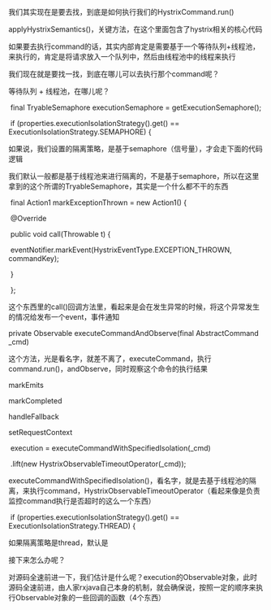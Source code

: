  

我们其实现在是要去找，到底是如何执行我们的HystrixCommand.run()

 

applyHystrixSemantics()，关键方法，在这个里面包含了hystrix相关的核心代码

 

如果要去执行command的话，其实内部肯定是需要基于一个等待队列+线程池，来执行的，肯定是将请求放入一个队列中，然后由线程池中的线程来执行

 

我们现在就是要找一找，到底在哪儿可以去执行那个command呢？

 

等待队列 + 线程池，在哪儿呢？

 

​      final TryableSemaphore executionSemaphore = getExecutionSemaphore();

 

​    if (properties.executionIsolationStrategy().get() == ExecutionIsolationStrategy.SEMAPHORE) {

 

如果说，我们设置的隔离策略，是基于semaphore（信号量），才会走下面的代码逻辑

 

我们默认一般都是基于线程池来进行隔离的，不是基于semaphore，所以在这里拿到的这个所谓的TryableSemaphore，其实是一个什么都不干的东西

 

​      final Action1<Throwable> markExceptionThrown = new Action1<Throwable>() {

​        @Override

​        public void call(Throwable t) {

​          eventNotifier.markEvent(HystrixEventType.EXCEPTION_THROWN, commandKey);

​        }

​      };

 

这个东西里的call()回调方法里，看起来是会在发生异常的时候，将这个异常发生的情况给发布一个event，事件通知

 

private Observable<R> executeCommandAndObserve(final AbstractCommand<R> _cmd)

 

这个方法，光是看名字，就差不离了，executeCommand，执行command.run()，andObserve，同时观察这个命令的执行结果

 

markEmits

markCompleted

handleFallback

setRequestContext

 

 

​      execution = executeCommandWithSpecifiedIsolation(_cmd)

​          .lift(new HystrixObservableTimeoutOperator<R>(_cmd));

 

executeCommandWithSpecifiedIsolation()，看名字，就是去基于线程池的隔离，来执行command，HystrixObservableTimeoutOperator（看起来像是负责监控command执行是否超时的这么一个东西）

 

 

​    if (properties.executionIsolationStrategy().get() == ExecutionIsolationStrategy.THREAD) {

 

如果隔离策略是thread，默认是

 

接下来怎么办呢？

 

对源码全速前进一下，我们估计是什么呢？execution的Observable对象，此时源码全速前进，由人家rxjava自己本身的机制，就会确保说，按照一定的顺序来执行Observable对象的一些回调的函数（4个东西）

 



 

 